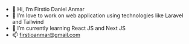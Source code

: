 - 👋 Hi, I’m Firstio Daniel Anmar
- 👀 I’m love to work on web application using technologies like Laravel and Tailwind
- 🌱 I’m currently learning React JS and Next JS
- 📫 firstioanmar@gmail.com

<!---
firstioanmar/firstioanmar is a ✨ special ✨ repository because its `README.md` (this file) appears on your GitHub profile.
You can click the Preview link to take a look at your changes.
--->
